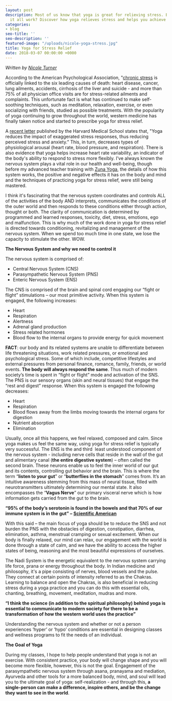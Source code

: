 ```yaml
---
layout: post
description: Most of us know that yoga is great for relieving stress. But how does
  it all work? Discover how yoga relieves stress and helps you achieve self-realization.
categories:
- blog
seo-title: ''
seo-description: ''
featured-image: "/uploads/nicole-yoga-stress.jpg"
title: Yoga for Stress Relief
date: 2018-03-07 00:00:00 +0000
---
```

_Written by [Nicole Turner](https://nicoleturneryoga.com/)_

According to the American Psychological Association, "[chronic stress](http://www.miamiherald.com/living/article1961770.html) is officially linked to the six leading causes of death: heart disease, cancer, lung ailments, accidents, cirrhosis of the liver and suicide - and more than 75% of all physician office visits are for stress-related ailments and complaints. This unfortunate fact is what has continued to make self-soothing techniques, such as meditation, relaxation, exercise, or even socializing with friends, studied as possible treatments. With the popularity of yoga continuing to grow throughout the world, western medicine has finally taken notice and started to prescribe yoga for stress relief.

A [recent letter](https://www.health.harvard.edu/mind-and-mood/yoga-for-anxiety-and-depression) published by the Harvard Medical School states that, "Yoga reduces the impact of exaggerated stress responses, thus reducing perceived stress and anxiety.” This, in turn, decreases types of physiological arousal (heart rate, blood pressure, and respiration). There is also evidence that yoga helps increase heart rate variability, an indicator of the body's ability to respond to stress more flexibly. I’ve always known the nervous system plays a vital role in our health and well-being, though before my advanced teacher training with [Zuna Yoga](https://www.zunayoga.com/300-hour-yoga-teacher-training.php), the details of how this system works, the positive and negative effects it has on the body and mind and the techniques of practicing yoga for stress relief, were still being mastered.

I think it's fascinating that the nervous system coordinates and controls ALL of the activities of the body AND interprets, communicates the conditions of the outer world and then responds to these conditions either through action, thought or both. The clarity of communication is determined by programmed and learned responses, toxicity, diet, stress, emotions, ego and malfunction. This is why much of the work done in yoga for stress relief is directed towards conditioning, revitalizing and management of the nervous system. When we spend too much time in one state, we lose the capacity to stimulate the other. WOW.

**The Nervous System and why we need to control it**

The nervous system is comprised of:

* Central Nervous System (CNS)
* Parasympathetic Nervous System (PNS)
* Enteric Nervous System (ENS)

The CNS is comprised of the brain and spinal cord engaging our “fight or flight” stimulations – our most primitive activity. When this system is engaged, the following increases:

* Heart
* Respiration
* Alertness
* Adrenal gland production
* Stress related hormones
* Blood flow to the internal organs to provide energy for quick movement

**FACT**: our body and its related systems are unable to differentiate between life threatening situations, work related pressures, or emotional and psychological stress. Some of which include, competitive lifestyles and external pressures from personal finance, romance, family, friends, or world events. **The body will always respond the same**. Thus much of modern society’s time is spent in “fight or flight” mode and activation of the SNS. The PNS is our sensory organs (skin and neural tissues) that engage the “rest and digest” response. When this system is engaged the following decreases:

* Heart
* Respiration
* Blood flows away from the limbs moving towards the internal organs for digestion
* Nutrient absorption
* Elimination

Usually, once all this happens, we feel relaxed, composed and calm. Since yoga makes us feel the same way, using yoga for stress relief is typically very successful. The ENS is the and third  least understood component of the nervous system - including nerve cells that reside in the wall of the gut and alimentary canal (**the entire digestive system**) – often called the second brain. These neurons enable us to feel the inner world of our gut and its contents, controlling gut behavior and the brain. This is where the term “**listen to your gut**” or “**butterflies in the stomach**” comes from. It’s an intuitive awareness stemming from this mass of neural tissue, filled with neurotransmitters ultimately determining our mental state. It also encompasses the “**Vagus Nerve**” our primary visceral nerve which is how information gets carried from the gut to the brain.

**“95% of the body’s serotonin is found in the bowels and that 70% of our immune system is in the gut” –** [**Scientific American**](https://www.scientificamerican.com/article/gut-second-brain/)

With this said – the main focus of yoga should be to reduce the SNS and not burden the PNS with the obstacles of digestion, constipation, diarrhea, elimination, asthma, menstrual cramping or sexual excitement. When our body is finally relaxed, our mind can relax, our engagement with the world is done through a state of calm, and we have the ability to access the higher states of being, reasoning and the most beautiful expressions of ourselves.

The Nadi System is the energetic equivalent to the nervous system carrying life force, prana or energy throughout the body. In Indian medicine and philosophy, it's a pipe consisting of nerves, blood vessels and the pulse. They connect at certain points of intensity referred to as the Chakras. Learning to balance and open the Chakras, is also beneficial in reducing stress during a yoga practice and you can do this with essential oils, chanting, breathing, movement, meditation, mudras and more.

**“I think the science (in addition to the spiritual philosophy) behind yoga is essential to communicate to modern society for there to be a transformation of how the western world uses the practice”**

Understanding the nervous system and whether or not a person experiences ‘hyper’ or ‘hypo’ conditions are essential in designing classes and wellness programs to fit the needs of an individual.

**The Goal of Yoga**

During my classes, I hope to help people understand that yoga is not an exercise. With consistent practice, your body will change shape and you will become more flexible, however, this is not the goal. Engagement of the parasympathetic nervous system through asana, pranayama and mediation, Ayurveda and other tools for a more balanced body, mind, and soul will lead you to the ultimate goal of yoga: self-realization - and through this, **a single-person can make a difference, inspire others, and be the change they want to see in the world**.